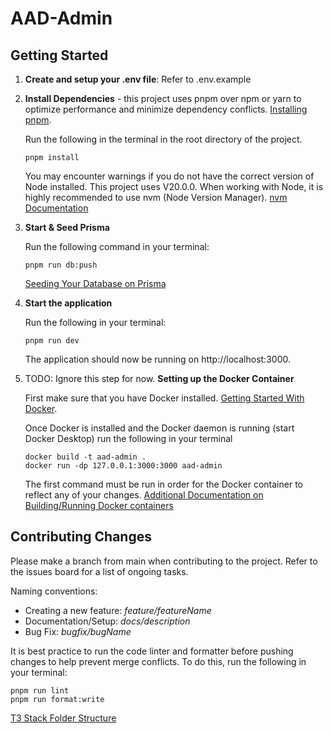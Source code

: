 # AAD-Admin

## Getting Started

1. **Create and setup your .env file**: Refer to .env.example

2. **Install Dependencies** - this project uses pnpm over npm or yarn to optimize performance and minimize dependency conflicts.
   [Installing pnpm](https://pnpm.io/installation).

   Run the following in the terminal in the root directory of the project.

   ```
   pnpm install
   ```

   You may encounter warnings if you do not have the correct version of Node installed. This project uses V20.0.0. When working with Node, it is highly recommended to use nvm (Node Version Manager). [nvm Documentation](https://github.com/nvm-sh/nvm)

3. **Start & Seed Prisma**

   Run the following command in your terminal:

   ```
   pnpm run db:push
   ```

   [Seeding Your Database on Prisma](https://www.prisma.io/docs/guides/migrate/seed-database)

4. **Start the application**

   Run the following in your terminal:

   ```
   pnpm run dev
   ```

   The application should now be running on http://localhost:3000.

5. TODO: Ignore this step for now. **Setting up the Docker Container**

   First make sure that you have Docker installed.
   [Getting Started With Docker](https://www.docker.com/get-started/).

   Once Docker is installed and the Docker daemon is running (start Docker Desktop) run the following in your terminal

   ```
   docker build -t aad-admin .
   docker run -dp 127.0.0.1:3000:3000 aad-admin
   ```

   The first command must be run in order for the Docker container to reflect any of your changes.
   [Additional Documentation on Building/Running Docker containers](https://docs.docker.com/get-started/02_our_app/)

## Contributing Changes

Please make a branch from main when contributing to the project. Refer to the issues board for a list of ongoing tasks.

Naming conventions:

- Creating a new feature: _feature/featureName_
- Documentation/Setup: _docs/description_
- Bug Fix: _bugfix/bugName_

It is best practice to run the code linter and formatter before pushing changes to help prevent merge conflicts. To do this, run the following in your terminal:

```
pnpm run lint
pnpm run format:write
```

[T3 Stack Folder Structure](https://create.t3.gg/en/folder-structure?packages=nextauth%2Cprisma%2Ctailwind%2Ctrpc)
